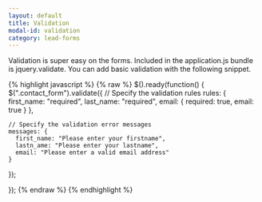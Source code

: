 ```yaml
---
layout: default
title: Validation
modal-id: validation
category: lead-forms
---
```

Validation is super easy on the forms. Included in the application.js bundle is jquery.validate. You can add basic validation with the following snippet.

{% highlight javascript %} 
{% raw %}
$().ready(function() {
  $(".contact_form").validate({
    // Specify the validation rules
    rules: {
      first_name: "required",
      last_name: "required",
      email: {
        required: true,
        email: true
      }
    },

    // Specify the validation error messages
    messages: {
      first_name: "Please enter your firstname",
      lastn_ame: "Please enter your lastname",
      email: "Please enter a valid email address"
    }
  });

});
{% endraw %}
{% endhighlight %}